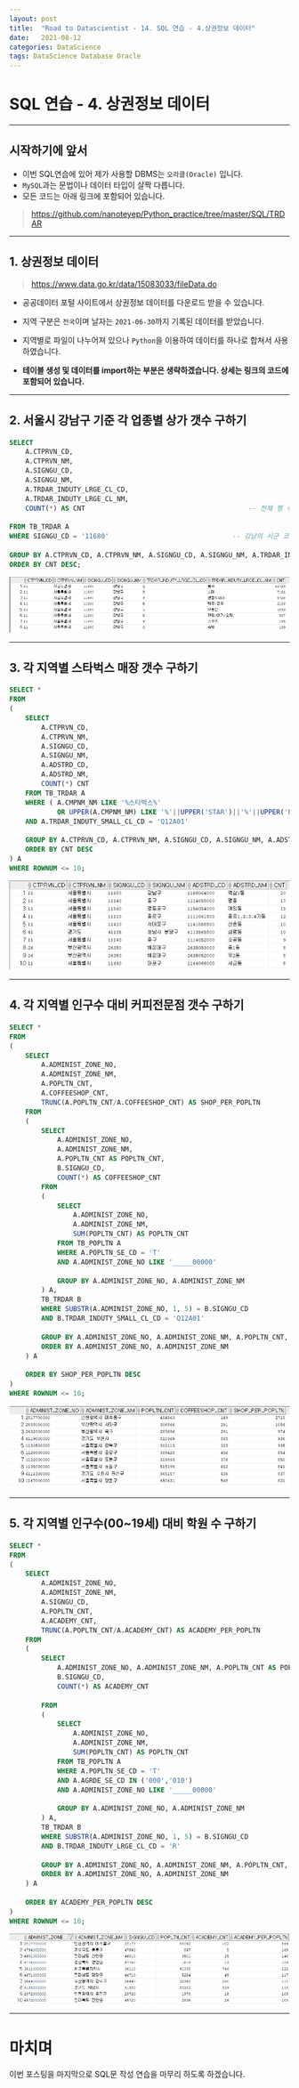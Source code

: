 ```yaml
---
layout: post
title:  "Road to Datascientist - 14. SQL 연습 - 4.상권정보 데이터"
date:   2021-08-12
categories: DataScience 
tags: DataScience Database Oracle
---
```

# SQL 연습 - 4. 상권정보 데이터
---

## 시작하기에 앞서

* 이번 SQL연습에 있어 제가 사용할 DBMS는 `오라클(Oracle)` 입니다.
* `MySQL`과는 문법이나 데이터 타입이 살짝 다릅니다.
* 모든 코드는 아래 링크에 포함되어 있습니다.
> <https://github.com/nanoteyep/Python_practice/tree/master/SQL/TRDAR>

---

## 1. 상권정보 데이터

> <https://www.data.go.kr/data/15083033/fileData.do>

* 공공데이터 포털 사이트에서 상권정보 데이터를 다운로드 받을 수 있습니다.
* 지역 구분은 `전국`이며 날자는 `2021-06-30`까지 기록된 데이터를 받았습니다.
* 지역별로 파일이 나누어져 있으나 `Python`을 이용하여 데이터를 하나로 합쳐서 사용하였습니다.

* **테이블 생성 및 데이터를 import하는 부분은 생략하겠습니다. 상세는 링크의 코드에 포함되어 있습니다.**

---

## 2. 서울시 강남구 기준 각 업종별 상가 갯수 구하기

```sql
SELECT
    A.CTPRVN_CD,
    A.CTPRVN_NM,
    A.SIGNGU_CD,
    A.SIGNGU_NM,
    A.TRDAR_INDUTY_LRGE_CL_CD,
    A.TRDAR_INDUTY_LRGE_CL_NM,
    COUNT(*) AS CNT                                         -- 전체 행 수, 즉 상가의 갯수 입니다.

FROM TB_TRDAR A
WHERE SIGNGU_CD = '11680'                               -- 강남의 시군 코드입니다.

GROUP BY A.CTPRVN_CD, A.CTPRVN_NM, A.SIGNGU_CD, A.SIGNGU_NM, A.TRDAR_INDUTY_LRGE_CL_CD, A.TRDAR_INDUTY_LRGE_CL_NM
ORDER BY CNT DESC;
```

![trdar_1](/img/trdar_1.png)

---

## 3. 각 지역별 스타벅스 매장 갯수 구하기

```sql
SELECT *
FROM
( 
    SELECT
        A.CTPRVN_CD,
        A.CTPRVN_NM,
        A.SIGNGU_CD,
        A.SIGNGU_NM,
        A.ADSTRD_CD,
        A.ADSTRD_NM,
        COUNT(*) CNT
    FROM TB_TRDAR A
    WHERE ( A.CMPNM_NM LIKE '%스타벅스%'
            OR UPPER(A.CMPNM_NM) LIKE '%'||UPPER('STAR')||'%'||UPPER('BUKS')||'%')                  -- 상호에 '스타벅스' 라는 말을 포함하거나 'STAR BUKS'라는 단어를 포함한 커피전문점을 찾습니다.
    AND A.TRDAR_INDUTY_SMALL_CL_CD = 'Q12A01'                                                       -- 커피 전문점을 나타내는 코드입니다. 
    
    GROUP BY A.CTPRVN_CD, A.CTPRVN_NM, A.SIGNGU_CD, A.SIGNGU_NM, A.ADSTRD_CD, A.ADSTRD_NM
    ORDER BY CNT DESC
) A
WHERE ROWNUM <= 10;
```

![trdar_2](/img/trdar_2.png)

---

## 4. 각 지역별 인구수 대비 커피전문점 갯수 구하기

```sql
SELECT *
FROM
(
    SELECT
        A.ADMINIST_ZONE_NO,
        A.ADMINIST_ZONE_NM,
        A.POPLTN_CNT,
        A.COFFEESHOP_CNT,
        TRUNC(A.POPLTN_CNT/A.COFFEESHOP_CNT) AS SHOP_PER_POPLTN                     -- 매장 당 인구수를 구합니다.
    FROM
    (
        SELECT
            A.ADMINIST_ZONE_NO,
            A.ADMINIST_ZONE_NM,
            A.POPLTN_CNT AS POPLTN_CNT,
            B.SIGNGU_CD,
            COUNT(*) AS COFFEESHOP_CNT
        FROM
        (
            SELECT
                A.ADMINIST_ZONE_NO,
                A.ADMINIST_ZONE_NM,
                SUM(POPLTN_CNT) AS POPLTN_CNT
            FROM TB_POPLTN A
            WHERE A.POPLTN_SE_CD = 'T'
            AND A.ADMINIST_ZONE_NO LIKE '_____00000'
            
            GROUP BY A.ADMINIST_ZONE_NO, A.ADMINIST_ZONE_NM
        ) A, 
        TB_TRDAR B                                                                  -- 참조하는 테이블을 두개로 지정합니다.
        WHERE SUBSTR(A.ADMINIST_ZONE_NO, 1, 5) = B.SIGNGU_CD                        -- A, 즉 인구수를 참조하는 테이블에서 구한 지역번호와 B, 즉 상가를 조회하는 테이블에서 시군코드가 일치하는 데이터만 가져옵니다.
        AND B.TRDAR_INDUTY_SMALL_CL_CD = 'Q12A01'
        
        GROUP BY A.ADMINIST_ZONE_NO, A.ADMINIST_ZONE_NM, A.POPLTN_CNT, B.SIGNGU_CD
        ORDER BY A.ADMINIST_ZONE_NO, A.ADMINIST_ZONE_NM
    ) A
    
    ORDER BY SHOP_PER_POPLTN DESC
)
WHERE ROWNUM <= 10;
```

![trdar_3](/img/trdar_3.png)

---

## 5. 각 지역별 인구수(00~19세) 대비 학원 수 구하기

```sql
SELECT *
FROM
(  
    SELECT
        A.ADMINIST_ZONE_NO,
        A.ADMINIST_ZONE_NM,
        A.SIGNGU_CD,
        A.POPLTN_CNT,
        A.ACADEMY_CNT,
        TRUNC(A.POPLTN_CNT/A.ACADEMY_CNT) AS ACADEMY_PER_POPLTN
    FROM
    (
        SELECT
            A.ADMINIST_ZONE_NO, A.ADMINIST_ZONE_NM, A.POPLTN_CNT AS POPLTN_CNT,
            B.SIGNGU_CD,
            COUNT(*) AS ACADEMY_CNT
            
        FROM
        (
            SELECT
                A.ADMINIST_ZONE_NO,
                A.ADMINIST_ZONE_NM,
                SUM(POPLTN_CNT) AS POPLTN_CNT
            FROM TB_POPLTN A
            WHERE A.POPLTN_SE_CD = 'T'
            AND A.AGRDE_SE_CD IN ('000','010')                                                  -- 10대만 구합니다
            AND A.ADMINIST_ZONE_NO LIKE '_____00000'
            
            GROUP BY A.ADMINIST_ZONE_NO, A.ADMINIST_ZONE_NM
        ) A,
        TB_TRDAR B
        WHERE SUBSTR(A.ADMINIST_ZONE_NO, 1, 5) = B.SIGNGU_CD
        AND B.TRDAR_INDUTY_LRGE_CL_CD = 'R'                                                     -- 학원을 나타내는 분류 코드입니다.
        
        GROUP BY A.ADMINIST_ZONE_NO, A.ADMINIST_ZONE_NM, A.POPLTN_CNT, B.SIGNGU_CD
        ORDER BY A.ADMINIST_ZONE_NO, A.ADMINIST_ZONE_NM
    ) A
    
    ORDER BY ACADEMY_PER_POPLTN DESC
)
WHERE ROWNUM <= 10;
```

![trdar_4](/img/trdar_4.png)

---

# 마치며
이번 포스팅을 마지막으로 SQL문 작성 연습을 마무리 하도록 하겠습니다.